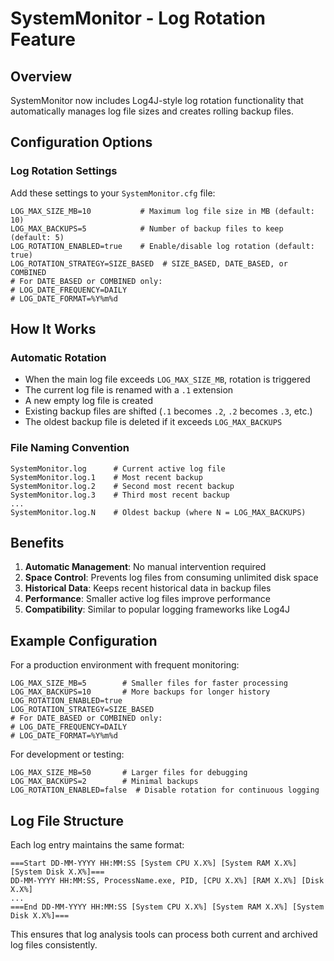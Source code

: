 # SystemMonitor - Log Rotation Feature

## Overview
SystemMonitor now includes Log4J-style log rotation functionality that automatically manages log file sizes and creates rolling backup files.

## Configuration Options

### Log Rotation Settings
Add these settings to your `SystemMonitor.cfg` file:

```
LOG_MAX_SIZE_MB=10           # Maximum log file size in MB (default: 10)
LOG_MAX_BACKUPS=5            # Number of backup files to keep (default: 5)
LOG_ROTATION_ENABLED=true    # Enable/disable log rotation (default: true)
LOG_ROTATION_STRATEGY=SIZE_BASED  # SIZE_BASED, DATE_BASED, or COMBINED
# For DATE_BASED or COMBINED only:
# LOG_DATE_FREQUENCY=DAILY
# LOG_DATE_FORMAT=%Y%m%d
```

## How It Works

### Automatic Rotation
- When the main log file exceeds `LOG_MAX_SIZE_MB`, rotation is triggered
- The current log file is renamed with a `.1` extension
- A new empty log file is created
- Existing backup files are shifted (`.1` becomes `.2`, `.2` becomes `.3`, etc.)
- The oldest backup file is deleted if it exceeds `LOG_MAX_BACKUPS`

### File Naming Convention
```
SystemMonitor.log      # Current active log file
SystemMonitor.log.1    # Most recent backup
SystemMonitor.log.2    # Second most recent backup
SystemMonitor.log.3    # Third most recent backup
...
SystemMonitor.log.N    # Oldest backup (where N = LOG_MAX_BACKUPS)
```

## Benefits

1. **Automatic Management**: No manual intervention required
2. **Space Control**: Prevents log files from consuming unlimited disk space
3. **Historical Data**: Keeps recent historical data in backup files
4. **Performance**: Smaller active log files improve performance
5. **Compatibility**: Similar to popular logging frameworks like Log4J

## Example Configuration

For a production environment with frequent monitoring:
```
LOG_MAX_SIZE_MB=5        # Smaller files for faster processing
LOG_MAX_BACKUPS=10       # More backups for longer history
LOG_ROTATION_ENABLED=true
LOG_ROTATION_STRATEGY=SIZE_BASED
# For DATE_BASED or COMBINED only:
# LOG_DATE_FREQUENCY=DAILY
# LOG_DATE_FORMAT=%Y%m%d
```

For development or testing:
```
LOG_MAX_SIZE_MB=50       # Larger files for debugging
LOG_MAX_BACKUPS=2        # Minimal backups
LOG_ROTATION_ENABLED=false  # Disable rotation for continuous logging
```

## Log File Structure

Each log entry maintains the same format:
```
===Start DD-MM-YYYY HH:MM:SS [System CPU X.X%] [System RAM X.X%] [System Disk X.X%]===
DD-MM-YYYY HH:MM:SS, ProcessName.exe, PID, [CPU X.X%] [RAM X.X%] [Disk X.X%]
...
===End DD-MM-YYYY HH:MM:SS [System CPU X.X%] [System RAM X.X%] [System Disk X.X%]===
```

This ensures that log analysis tools can process both current and archived log files consistently.

